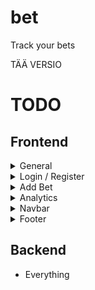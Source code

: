 # bet

Track your bets

TÄÄ VERSIO

# TODO
## Frontend
<details>
  <summary>General</summary>
  <p>Whole UI (font & color etc)</p>
  <p>Logo & Name?</p>
  <p>Mobile + tablet + etc</p>
</details>

<details>
  <summary>Login / Register</summary>
  <p>Everything</p>
</details>

<details>
  <summary>Add Bet</summary>
  <p>Single / Parlay modal</p>
  <p>My Bet for there and My Bets section</p>
</details>

<details>
  <summary>Analytics</summary>
  <p>Everything</p>
</details>

<details>
  <summary>Navbar</summary>
  <p>Dropdown for user</p>
  <p>Bigger image & Font (rem / em / vh / dvh?)</p>
</details>

<details>
  <summary>Footer</summary>
  <p>Shitload of links</p>
</details>

## Backend
- Everything
